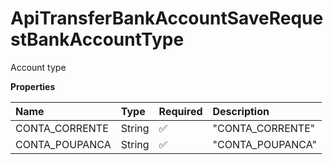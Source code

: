 # ApiTransferBankAccountSaveRequestBankAccountType

Account type

**Properties**

| Name           | Type   | Required | Description      |
| :------------- | :----- | :------- | :--------------- |
| CONTA_CORRENTE | String | ✅       | "CONTA_CORRENTE" |
| CONTA_POUPANCA | String | ✅       | "CONTA_POUPANCA" |

<!-- This file was generated by liblab | https://liblab.com/ -->
